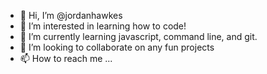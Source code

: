 - 👋 Hi, I’m @jordanhawkes
- 👀 I’m interested in learning how to code!
- 🌱 I’m currently learning javascript, command line, and git.
- 💞️ I’m looking to collaborate on any fun projects
- 📫 How to reach me ...

<!---
jordanhawkes/jordanhawkes is a ✨ special ✨ repository because its `README.md` (this file) appears on your GitHub profile.
You can click the Preview link to take a look at your changes.
--->
